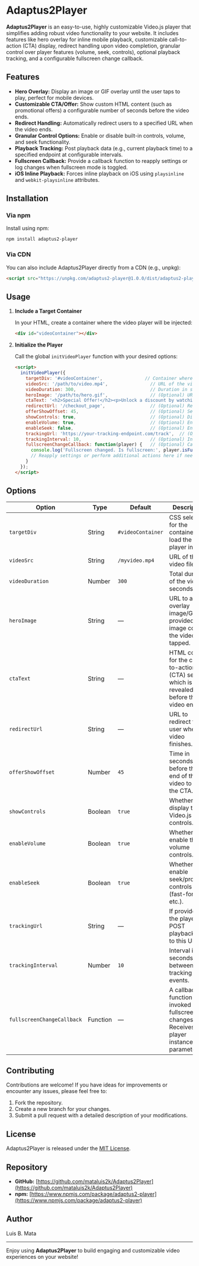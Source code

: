 # Adaptus2Player

**Adaptus2Player** is an easy-to-use, highly customizable Video.js player that simplifies adding robust video functionality to your website. It includes features like hero overlay for inline mobile playback, customizable call-to-action (CTA) display, redirect handling upon video completion, granular control over player features (volume, seek, controls), optional playback tracking, and a configurable fullscreen change callback.

## Features

- **Hero Overlay:** Display an image or GIF overlay until the user taps to play, perfect for mobile devices.
- **Customizable CTA/Offer:** Show custom HTML content (such as promotional offers) a configurable number of seconds before the video ends.
- **Redirect Handling:** Automatically redirect users to a specified URL when the video ends.
- **Granular Control Options:** Enable or disable built-in controls, volume, and seek functionality.
- **Playback Tracking:** Post playback data (e.g., current playback time) to a specified endpoint at configurable intervals.
- **Fullscreen Callback:** Provide a callback function to reapply settings or log changes when fullscreen mode is toggled.
- **iOS Inline Playback:** Forces inline playback on iOS using `playsinline` and `webkit-playsinline` attributes.

## Installation

### Via npm

Install using npm:

```bash
npm install adaptus2-player
```

### Via CDN

You can also include Adaptus2Player directly from a CDN (e.g., unpkg):

```html
<script src="https://unpkg.com/adaptus2-player@1.0.0/dist/adaptus2-player.min.js"></script>
```

## Usage

1. **Include a Target Container**

   In your HTML, create a container where the video player will be injected:

   ```html
   <div id="videoContainer"></div>
   ```

2. **Initialize the Player**

   Call the global `initVideoPlayer` function with your desired options:

   ```html
   <script>
     initVideoPlayer({
       targetDiv: '#videoContainer',                // Container where the player is inserted
       videoSrc: '/path/to/video.mp4',                // URL of the video to play
       videoDuration: 300,                            // Duration in seconds (e.g., 300 for 5 minutes)
       heroImage: '/path/to/hero.gif',                // (Optional) URL to a hero overlay image/GIF
       ctaText: '<h2>Special Offer!</h2><p>Unlock a discount by watching this video.</p>',  // (Optional) HTML content for CTA
       redirectUrl: '/checkout_page',                 // (Optional) Redirect URL after video ends
       offerShowOffset: 45,                           // (Optional) Seconds before video end to show the CTA (default: 45)
       showControls: true,                            // (Optional) Display player controls (default: true)
       enableVolume: true,                            // (Optional) Enable volume controls (default: true)
       enableSeek: false,                             // (Optional) Enable seek/progress controls (default: true)
       trackingUrl: 'https://your-tracking-endpoint.com/track',  // (Optional) URL to POST playback data
       trackingInterval: 10,                          // (Optional) Interval in seconds between tracking events (default: 10)
       fullscreenChangeCallback: function(player) {   // (Optional) Callback function for fullscreen changes
         console.log('Fullscreen changed. Is fullscreen:', player.isFullscreen());
         // Reapply settings or perform additional actions here if needed.
       }
     });
   </script>
   ```

## Options

| Option                     | Type      | Default       | Description                                                                                             |
| -------------------------- | --------- | ------------- | ------------------------------------------------------------------------------------------------------- |
| `targetDiv`                | String    | `#videoContainer` | CSS selector for the container to load the player into.                                             |
| `videoSrc`                 | String    | `/myvideo.mp4`    | URL of the video file.                                                                               |
| `videoDuration`            | Number    | `300`         | Total duration of the video in seconds.                                                              |
| `heroImage`                | String    | —             | URL to a hero overlay image/GIF. If provided, this image covers the video until tapped.                |
| `ctaText`                  | String    | —             | HTML content for the call-to-action (CTA) section, which is revealed before the video ends.            |
| `redirectUrl`              | String    | —             | URL to redirect the user when the video finishes.                                                    |
| `offerShowOffset`          | Number    | `45`          | Time in seconds before the end of the video to show the CTA.                                         |
| `showControls`             | Boolean   | `true`        | Whether to display the Video.js controls.                                                           |
| `enableVolume`             | Boolean   | `true`        | Whether to enable the volume controls.                                                              |
| `enableSeek`               | Boolean   | `true`        | Whether to enable seek/progress controls (fast-forward, etc.).                                        |
| `trackingUrl`              | String    | —             | If provided, the player will POST playback data to this URL.                                         |
| `trackingInterval`         | Number    | `10`          | Interval in seconds between tracking events.                                                        |
| `fullscreenChangeCallback` | Function  | —             | A callback function to be invoked on fullscreen changes. Receives the player instance as a parameter. |

## Contributing

Contributions are welcome! If you have ideas for improvements or encounter any issues, please feel free to:

1. Fork the repository.
2. Create a new branch for your changes.
3. Submit a pull request with a detailed description of your modifications.

## License

Adaptus2Player is released under the [MIT License](http://opensource.org/licenses/MIT).

## Repository

- **GitHub:** [https://github.com/mataluis2k/Adaptus2Player](https://github.com/mataluis2k/Adaptus2Player)
- **npm:** [https://www.npmjs.com/package/adaptus2-player](https://www.npmjs.com/package/adaptus2-player)

## Author

Luis B. Mata  


---

Enjoy using **Adaptus2Player** to build engaging and customizable video experiences on your website!
```